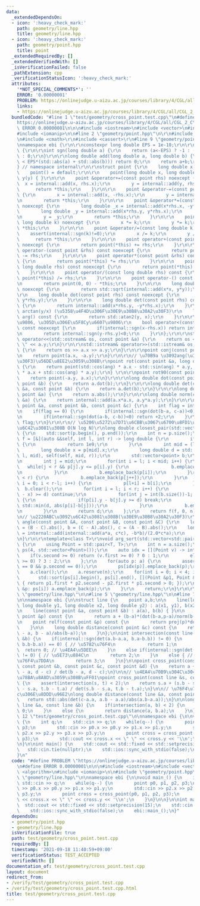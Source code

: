 ```yaml
---
data:
  _extendedDependsOn:
  - icon: ':heavy_check_mark:'
    path: geometry/line.hpp
    title: geometry/line.hpp
  - icon: ':heavy_check_mark:'
    path: geometry/point.hpp
    title: point
  _extendedRequiredBy: []
  _extendedVerifiedWith: []
  _isVerificationFailed: false
  _pathExtension: cpp
  _verificationStatusIcon: ':heavy_check_mark:'
  attributes:
    '*NOT_SPECIAL_COMMENTS*': ''
    ERROR: '0.00000001'
    PROBLEM: https://onlinejudge.u-aizu.ac.jp/courses/library/4/CGL/all/CGL_2_C
    links:
    - https://onlinejudge.u-aizu.ac.jp/courses/library/4/CGL/all/CGL_2_C
  bundledCode: "#line 1 \"test/geometry/cross_point.test.cpp\"\n#define PROBLEM \"\
    https://onlinejudge.u-aizu.ac.jp/courses/library/4/CGL/all/CGL_2_C\"\n#define\
    \ ERROR 0.00000001\n\n\n#include <iostream>\n#include <vector>\n#include <algorithm>\n\
    #include <iomanip>\n\n#line 2 \"geometry/point.hpp\"\n\r\n#include <cstdint>\r\
    \n#include <cmath>\r\n#include <cassert>\r\n#line 9 \"geometry/point.hpp\"\n\r\
    \nnamespace ebi {\r\n\r\nconstexpr long double EPS = 1e-10;\r\n\r\nnamespace internal\
    \ {\r\n\r\nint sgn(long double a) {\r\n    return (a<-EPS) ? -1 : (a>EPS) ? 1\
    \ : 0;\r\n}\r\n\r\nlong double add(long double a, long double b) {\r\n    if(std::abs(a+b)\
    \ < EPS*(std::abs(a) + std::abs(b))) return 0;\r\n    return a+b;\r\n}\r\n\r\n\
    } // namespace internal\r\n\r\nstruct point {\r\n    long double x,y;\r\n\r\n\
    \    point() = default;\r\n\r\n    point(long double x, long double y) : x(x),\
    \ y(y) { }\r\n\r\n    point &operator+=(const point rhs) noexcept {\r\n      \
    \  x = internal::add(x, rhs.x);\r\n        y = internal::add(y, rhs.y);\r\n  \
    \      return *this;\r\n    }\r\n\r\n    point &operator-=(const point rhs) noexcept\
    \ {\r\n        x = internal::add(x, -rhs.x);\r\n        y = internal::add(y, -rhs.y);\r\
    \n        return *this;\r\n    }\r\n\r\n    point &operator*=(const point rhs)\
    \ noexcept {\r\n        long double _x = internal::add(x*rhs.x, -y*rhs.y);\r\n\
    \        long double _y = internal::add(x*rhs.y, y*rhs.x);\r\n        x = _x;\r\
    \n        y = _y;\r\n        return *this;\r\n    }\r\n\r\n    point &operator*=(const\
    \ long double k) noexcept {\r\n        x *= k;\r\n        y *= k;\r\n        return\
    \ *this;\r\n    }\r\n\r\n    point &operator/=(const long double k) {\r\n    \
    \    assert(internal::sgn(k)!=0);\r\n        x /= k;\r\n        y /= k;\r\n  \
    \      return *this;\r\n    }\r\n\r\n    point operator+(const point &rhs) const\
    \ noexcept {\r\n        return point(*this) += rhs;\r\n    }\r\n\r\n    point\
    \ operator-(const point &rhs) const noexcept {\r\n        return point(*this)\
    \ -= rhs;\r\n    }\r\n\r\n    point operator*(const point &rhs) const noexcept\
    \ {\r\n        return point(*this) *= rhs;\r\n    }\r\n\r\n    point operator*(const\
    \ long double rhs) const noexcept {\r\n        return point(*this) *= rhs;\r\n\
    \    }\r\n\r\n    point operator/(const long double rhs) const {\r\n        return\
    \ point(*this) /= rhs;\r\n    }\r\n\r\n    point operator-() const noexcept {\r\
    \n        return point(0, 0) - *this;\r\n    }\r\n\r\n    long double abs() const\
    \ noexcept {\r\n        return std::sqrt(internal::add(x*x, y*y));\r\n    }\r\n\
    \r\n    long double dot(const point rhs) const noexcept {\r\n        return internal::add(x*rhs.x,\
    \ y*rhs.y);\r\n    }\r\n\r\n    long double det(const point rhs) const noexcept\
    \ {\r\n        return internal::add(x*rhs.y, -y*rhs.x);\r\n    }\r\n\r\n    //\
    \ arctan(y/x) (\u5358\u4F4D\u306F\u30E9\u30B8\u30A2\u30F3)\r\n    long double\
    \ arg() const {\r\n        return std::atan2(y, x);\r\n    }\r\n\r\n    // x\u6607\
    \u9806, \u305D\u306E\u5F8Cy\u6607\u9806\r\n    bool operator<(const point &rhs)\
    \ const noexcept {\r\n        if(internal::sgn(x-rhs.x)) return internal::sgn(x-rhs.x)<0;\r\
    \n        return internal::sgn(y-rhs.y)<0;\r\n    }\r\n};\r\n\r\nstd::ostream&\
    \ operator<<(std::ostream& os, const point &a) {\r\n    return os << a.x << \"\
    \ \" << a.y;\r\n}\r\n\r\nstd::istream& operator>>(std::istream& os, point &a)\
    \ {\r\n    return os >> a.x >> a.y;\r\n}\r\n\r\npoint conj(const point &a) {\r\
    \n    return point(a.x, -a.y);\r\n}\r\n\r\n// \u70B9a \u3092ang(\u30E9\u30B8\u30A2\
    \u30F3)\u56DE\u8EE2\u3059\u308B\r\npoint rot(const point &a, long double ang)\
    \ {\r\n    return point(std::cos(ang) * a.x - std::sin(ang) * a.y, std::sin(ang)\
    \ * a.x + std::cos(ang) * a.y);\r\n} \r\n\r\npoint rot90(const point &a) {\r\n\
    \    return point(-a.y, a.x);\r\n}\r\n\r\nlong double dot(const point &a, const\
    \ point &b) {\r\n    return a.dot(b);\r\n}\r\n\r\nlong double det(const point\
    \ &a, const point &b) {\r\n    return a.det(b);\r\n}\r\n\r\nlong double abs(const\
    \ point &a) {\r\n    return a.abs();\r\n}\r\n\r\nlong double norm(const point\
    \ &a) {\r\n    return internal::add(a.x*a.x, a.y*a.y);\r\n}\r\n\r\nint isp(const\
    \ point &a, const point &b, const point &c) {\r\n    int flag = internal::sgn(det(b-a,c-a));\r\
    \n    if(flag == 0) {\r\n        if(internal::sgn(dot(b-a, c-a))<0) return -2;\r\
    \n        if(internal::sgn(dot(a-b, c-b))<0) return +2;\r\n    }\r\n    return\
    \ flag;\r\n}\r\n\r\n// \u5206\u5272\u7D71\u6CBB\u3067\u6700\u8FD1\u70B9\u5BFE\u3092\
    \u6C42\u3081\u308B O(N log N)\r\nlong double closest_pair(std::vector<point> p)\
    \ {\r\n    std::sort(p.begin(), p.end());\r\n    int n = p.size();\r\n    auto\
    \ f = [&](auto &&self, int l, int r) -> long double {\r\n        if(r-l == 1)\
    \ {\r\n            return 1e9;\r\n        }\r\n        int mid = (l+r)/2;\r\n\
    \        long double x = p[mid].x;\r\n        long double d = std::min(self(self,\
    \ l, mid), self(self, mid, r));\r\n        std::vector<point> b;\r\n        b.reserve(r-l);\r\
    \n        int j = mid;\r\n        for(int i = l; i < mid; i++) {\r\n         \
    \   while(j < r && p[j].y <= p[i].y) {\r\n                b.emplace_back(p[j++]);\r\
    \n            }\r\n            b.emplace_back(p[i]);\r\n        }\r\n        while(j\
    \ < r) {\r\n            b.emplace_back(p[j++]);\r\n        }\r\n        for(int\
    \ i = 0; i < r-l; i++) {\r\n            p[l+i] = b[i];\r\n        }\r\n      \
    \  b.clear();\r\n        for(int i = l; i < r; i++) {\r\n            if(std::abs(p[i].x\
    \ - x) >= d) continue;\r\n            for(int j = int(b.size())-1; j >= 0; j--)\
    \ {\r\n                if(p[i].y - b[j].y >= d) break;\r\n                d =\
    \ std::min(d, abs(p[i]-b[j]));\r\n            }\r\n            b.emplace_back(p[i]);\r\
    \n        }\r\n        return d;\r\n    };\r\n    return f(f, 0, n);\r\n}\r\n\r\
    \n// \u2220ABC\u3092\u6C42\u3081\u308B(\u30E9\u30B8\u30A2\u30F3)\r\nlong double\
    \ angle(const point &A, const point &B, const point &C) {\r\n    long double a\
    \ = (B - C).abs(), b = (C - A).abs(), c = (A - B).abs();\r\n    long double cos\
    \ = internal::add(internal::add(a*a, c*c), -b*b)/(2.0*c*a);\r\n    return std::acos(cos);\r\
    \n}\r\n\r\ntemplate<class T>\r\nvoid arg_sort(std::vector<std::pair<T , T>> &a)\
    \ {\r\n    using Point = std::pair<T, T>;\r\n    int n = a.size();\r\n    std::vector\
    \ ps(4, std::vector<Point>());\r\n    auto idx = [](Point v) -> int {\r\n    \
    \    if(v.second >= 0) return (v.first >= 0) ? 0 : 1;\r\n        else return (v.first\
    \ >= 0) ? 3 : 2;\r\n    };\r\n    for(auto p: a) {\r\n        assert(!(p.first\
    \ == 0 && p.second == 0));\r\n        ps[idx(p)].emplace_back(p);\r\n    }\r\n\
    \    a.clear();\r\n    a.reserve(n);\r\n    for(int i = 0; i < 4; i++) {\r\n \
    \       std::sort(ps[i].begin(), ps[i].end(), [](Point &p1, Point &p2) -> bool\
    \ { return p1.first * p2.second - p2.first * p1.second > 0; });\r\n        for(auto\
    \ &p: ps[i]) a.emplace_back(p);\r\n    }\r\n    return;\r\n}\r\n\r\n}\n#line 2\
    \ \"geometry/line.hpp\"\n\n#line 5 \"geometry/line.hpp\"\n\n#line 7 \"geometry/line.hpp\"\
    \n\nnamespace ebi {\n\nstruct line {\n    point a,b;\n\n    line(long double x1,\
    \ long double y1, long double x2, long double y2) : a(x1, y1), b(x2, y2) { }\n\
    \n    line(const point &a, const point &b) : a(a), b(b) { }\n\n    point proj(const\
    \ point &p) const {\n        return a + (b-a)*(dot(b-a,p-a)/norm(b-a));\n    }\n\
    \n    point relf(const point &p) const {\n        return proj(p)*double(2) - p;\n\
    \    }\n\n    long double distance(const point &c) const {\n    return std::abs(det(c\
    \ - a, b - a)/abs(b-a));\n    }\n};\n\nint intersection(const line &a, const line\
    \ &b) {\n    if(internal::sgn(det(a.b-a.a, b.a-b.b)) != 0) {\n        if(internal::sgn(dot(a.b-a.a,\
    \ b.b-b.a)) == 0) { // \u5782\u76F4\n            return 1;\n        }\n      \
    \  return 0; // \u4EA4\u5DEE\n    }\n    else if(internal::sgn(det(a.b-a.a, b.a-a.a))\
    \ != 0) { // \u5E73\u884C\n        return 2;\n    }\n    else { // \u540C\u4E00\
    \u76F4\u7DDA\n        return 3;\n    }\n}\n\npoint cross_point(const point &a,\
    \ const point &b, const point &c, const point &d) {\n    return a + (b-a) * det(c\
    \ - a, d - c) / det(b - a, d - c);\n}\n\n// \u4EA4\u70B9\u304C\u3042\u308B\u304B\
    \u78BA\u8A8D\u3059\u308B\uFF01\npoint cross_point(const line &s, const line &t)\
    \ {\n    assert(intersection(s, t) < 2);\n    return s.a + (s.b - s.a) * det(t.a\
    \ - s.a, t.b - t.a) / det(s.b - s.a, t.b - t.a);\n}\n\n// \u76F4\u7DDAa\u3068\u70B9\
    c\u306E\u8DDD\u96E2\nlong double distance(const line &a, const point &c) {\n \
    \   return std::abs(det(c-a.a, a.b - a.a)/abs(a.b-a.a));\n}\n\nlong double distance(const\
    \ line &a, const line &b) {\n    if(intersection(a, b) < 2) {\n        return\
    \ 0;\n    }\n    else {\n        return distance(a, b.a);\n    }\n}\n\n}\n#line\
    \ 12 \"test/geometry/cross_point.test.cpp\"\n\nnamespace ebi {\n\nvoid main_()\
    \ {\n    int q;\n    std::cin >> q;\n    while(q--) {\n        point p0, p1, p2,\
    \ p3;\n        std::cin >> p0.x >> p0.y >> p1.x >> p1.y;\n        std::cin >>\
    \ p2.x >> p2.y >> p3.x >> p3.y;\n        point cross = cross_point(p0, p1, p2,\
    \ p3);\n        std::cout << cross.x << \" \" << cross.y << '\\n';\n    }\n}\n\
    \n}\n\nint main() {\n    std::cout << std::fixed << std::setprecision(15);\n \
    \   std::cin.tie(nullptr);\n    std::ios::sync_with_stdio(false);\n    ebi::main_();\n\
    }\n"
  code: "#define PROBLEM \"https://onlinejudge.u-aizu.ac.jp/courses/library/4/CGL/all/CGL_2_C\"\
    \n#define ERROR 0.00000001\n\n\n#include <iostream>\n#include <vector>\n#include\
    \ <algorithm>\n#include <iomanip>\n\n#include \"geometry/point.hpp\"\n#include\
    \ \"geometry/line.hpp\"\n\nnamespace ebi {\n\nvoid main_() {\n    int q;\n   \
    \ std::cin >> q;\n    while(q--) {\n        point p0, p1, p2, p3;\n        std::cin\
    \ >> p0.x >> p0.y >> p1.x >> p1.y;\n        std::cin >> p2.x >> p2.y >> p3.x >>\
    \ p3.y;\n        point cross = cross_point(p0, p1, p2, p3);\n        std::cout\
    \ << cross.x << \" \" << cross.y << '\\n';\n    }\n}\n\n}\n\nint main() {\n  \
    \  std::cout << std::fixed << std::setprecision(15);\n    std::cin.tie(nullptr);\n\
    \    std::ios::sync_with_stdio(false);\n    ebi::main_();\n}"
  dependsOn:
  - geometry/point.hpp
  - geometry/line.hpp
  isVerificationFile: true
  path: test/geometry/cross_point.test.cpp
  requiredBy: []
  timestamp: '2021-09-18 11:40:59+09:00'
  verificationStatus: TEST_ACCEPTED
  verifiedWith: []
documentation_of: test/geometry/cross_point.test.cpp
layout: document
redirect_from:
- /verify/test/geometry/cross_point.test.cpp
- /verify/test/geometry/cross_point.test.cpp.html
title: test/geometry/cross_point.test.cpp
---
```

